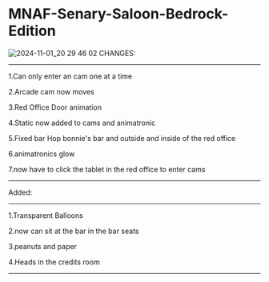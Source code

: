# MNAF-Senary-Saloon-Bedrock-Edition
![2024-11-01_20 29 46 02](https://github.com/user-attachments/assets/0d7a375e-3174-4e8f-8717-2edc53aa0311)
CHANGES:

-----------------------------

1.Can only enter an cam one at a time

2.Arcade cam now moves

3.Red Office Door animation

4.Static now added to cams and animatronic

5.Fixed bar Hop bonnie's bar and outside and inside of the red office

6.animatronics glow

7.now have to click the tablet in the red office to enter cams

------------------------------

Added:

-----------------------------

1.Transparent Balloons

2.now can sit at the bar in the bar seats

3.peanuts and paper

4.Heads in the credits room

-----------------------------
